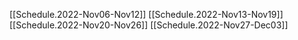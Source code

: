 [[Schedule.2022-Nov06-Nov12]]
[[Schedule.2022-Nov13-Nov19]]
[[Schedule.2022-Nov20-Nov26]]
[[Schedule.2022-Nov27-Dec03]]
